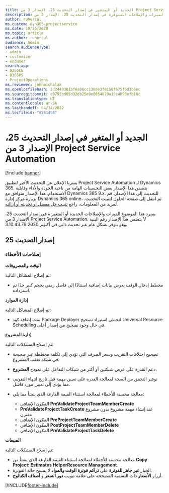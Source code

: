```yaml
---
title: الجديد أو المتغير في إصدار التحديث 25، الإصدار 3 من Project Service Automation
description: يسرد هذا الموضوع الميزات والإصلاحات المتوفرة في إصدار التحديث 25، الإصدار 3 من Project Service Automation.
author: ruhercul
ms.custom: dyn365-projectservice
ms.date: 10/26/2020
ms.topic: article
ms.author: ruhercul
audience: Admin
search.audienceType:
- admin
- customizer
- enduser
search.app:
- D365CE
- D365PS
- ProjectOperations
ms.reviewer: johnmichalak
ms.openlocfilehash: 2d24403b1bf6a06cc138de3f0158f675f6d3b6ec
ms.sourcegitcommit: c0792bd65d92db25e0e8864879a19c4b93efb10c
ms.translationtype: HT
ms.contentlocale: ar-SA
ms.lasthandoff: 04/14/2022
ms.locfileid: "8581498"
---
```

# <a name="whats-new-or-changed-in-project-service-automation-update-release-25-v3"></a>الجديد أو المتغير في إصدار التحديث 25، الإصدار 3 من Project Service Automation

[!include [banner](../includes/psa-now-project-operations.md)]

يسرنا الإعلان عن التحديث الأخير لتطبيق Project Service Automation لـ Dynamics 365. يتضمن هذا الإصدار بعض التحسينات الهامة من ناحية الجودة والأداء وقابلية الاستخدام. هذا الإصدار متوافق مع Dynamics 365 9.x. للتحديث إلى هذا الإصدار، قم بزيارة مركز إدارة Dynamics 365 online، ثم انتقل إلى صفحة الحلول لتثبيت التحديث. لمزيد من المعلومات، راجع [تثبيت حل مفضل أو تحديثه أو إزالته](/power-platform/admin/install-remove-preferred-solution).

يسرد هذا الموضوع الميزات والإصلاحات الجديدة أو المتغير ة في إصدار التحديث 25، الإصدار 3 من Project Service Automation. يتضمن هذا الإصدار رقم البنية V 3.10.43.76 وهو يتوفر بشكل عام عبر تحديث ذاتي في أكتوبر 2020.

## <a name="update-release-25"></a>إصدار التحديث 25

### <a name="bug-fixes"></a>إصلاحات الأخطاء

**الوقت والمصروفات**

تم إصلاح المشاكل التالية:

- مخطط إدخال الوقت يعرض بيانات إضافية استنادًا إلى فاصل زمني بحجم كبير جدًا تم استرداده.

**إدارة الموارد**

تم إصلاح المشاكل التالية:

- تمت إضافة كود Package Deployer لتخطي استيراد تصحيح Universal Resource Scheduling في حال وجود تصحيح من إصدار أعلى.

**إدارة المشروع**

تم إصلاح المشكلات التالية:

- تصحيح اختلافات التقريب وسعر الصرف التي تؤدي إلى تكلفة مخططة غير صحيحة في شبكة تعقب المشروع.
- دعم القدرة على عرض شبكتين أو أكثر من شبكات التفاعل على نموذج **المشروع**.
- توفير التحقق من الصحة لمعالجة القدرة على تعيين مهمة قبل تاريخ انتهاء التقويم، مما يؤدي إلى تعيين مورد فاشل.
- معالجة محسنة للأخطاء لمعالجة استثناء القيمة الفارغة الذي ينشأ مما يلي:

    - المكون الإضافي **PreValidateProjectTeamMemberCreate‎**
    - **PreValidateProjectTaskCreate** عند إنشاء مهمة مشروع بدون مشروع مقترن
    - المكون الإضافي **PreProjectTeamMemberCreate‎**
    - المكون الإضافي **PostProjectTeamMemberDelete‎**
    - المكون الإضافي **PreValidateProjectTaskDelete**

**المبيعات**

تم إصلاح المشكلات التالية:

- معالجة محسنة للأخطاء لمعالجة استثناء القيمة الفارغة الذي ينشأ من **Copy Project: Estimates HelperResource Management**.
- الخيار **غير جاهز للفوترة** على **تراكم فوترة الوقت والمواد‬** لا يمسح حالة الفوترة.
- أزرار **الأسعار** ذات التسمية المصححة على علامة تبويب **دور السعر** و **أصناف الكتالوج**.


[!INCLUDE[footer-include](../includes/footer-banner.md)]
